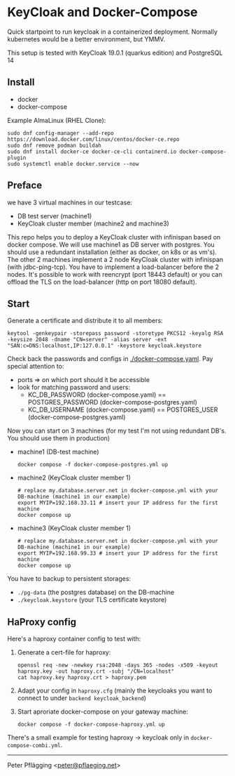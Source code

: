 # KeyCloak and Docker-Compose

Quick startpoint to run keycloak in a containerized deployment. Normally kubernetes would be a better environment, but YMMV.

This setup is tested with KeyCloak 19.0.1 (quarkus edition) and PostgreSQL 14 

## Install

- docker
- docker-compose

Example AlmaLinux (RHEL Clone):

~~~shell
sudo dnf config-manager --add-repo https://download.docker.com/linux/centos/docker-ce.repo
sudo dnf remove podman buildah
sudo dnf install docker-ce docker-ce-cli containerd.io docker-compose-plugin
sudo systemctl enable docker.service --now
~~~


## Preface

we have 3 virtual machines in our testcase:

- DB test server (machine1)
- KeyCloak cluster member (machine2 and machine3)

This repo helps you to deploy a KeyCloak cluster with infinispan based on docker compose.
We will use machine1 as DB server with postgres. You should use a redundant installation (either as docker, on k8s or as vm's). The other 2 machines implement a 2 node KeyCloak cluster with infinispan (with jdbc-ping-tcp).
You have to implement a load-balancer before the 2 nodes. It's possible to work with reencrypt (port 18443 default) or you can offload the TLS on the load-balancer (http on port 18080 default).

## Start

Generate a certificate and distribute it to all members:

~~~shell
keytool -genkeypair -storepass password -storetype PKCS12 -keyalg RSA -keysize 2048 -dname "CN=server" -alias server -ext "SAN:c=DNS:localhost,IP:127.0.0.1" -keystore keycloak.keystore
~~~

Check back the passwords and configs in [./docker-compose.yaml](./docker-compose.yaml).
Pay special attention to:

- ports => on which port should it be accessible
- look for matching password and users:
  - KC_DB_PASSWORD (docker-compose.yaml) == POSTGRES_PASSWORD (docker-compose-postgres.yaml)
  - KC_DB_USERNAME (docker-compose.yaml) == POSTGRES_USER (docker-compose-postgres.yaml)

Now you can start on 3 machines (for my test I'm not using redundant DB's. You should use them in production)

- machine1 (DB-test machine)

    ~~~shell
    docker compose -f docker-compose-postgres.yml up
    ~~~

- machine2 (KeyCloak cluster member 1)

    ~~~shell
    # replace my.database.server.net in docker-compose.yml with your DB-machine (machine1 in our example)
    export MYIP=192.168.33.11 # insert your IP address for the first machine
    docker compose up
    ~~~

- machine3  (KeyCloak cluster member 1)

    ~~~shell
    # replace my.database.server.net in docker-compose.yml with your DB-machine (machine1 in our example)
    export MYIP=192.168.99.33 # insert your IP address for the first machine
    docker compose up
    ~~~

You have to backup to persistent storages:

- `./pg-data` (the postgres database) on the DB-machine
- `./keycloak.keystore` (your TLS certificate keystore)


## HaProxy config

Here's a haproxy container config to test with:

1. Generate a cert-file for haproxy:

    ~~~shell
    openssl req -new -newkey rsa:2048 -days 365 -nodes -x509 -keyout haproxy.key -out haproxy.crt -subj "/CN=localhost"
    cat haproxy.key haproxy.crt > haproxy.pem
    ~~~

1. Adapt your config in `haproxy.cfg` (mainly the keycloaks you want to connect to under `backend keycloak_backend`)

1. Start aproriate docker-compose on your gateway machine:

    ~~~shell
    docker compose -f docker-compose-haproxy.yml up
    ~~~

There's a small example for testing haproxy -> keycloak only in `docker-compose-combi.yml`.

---
Peter Pflägging <<peter@pflaeging.net>>
